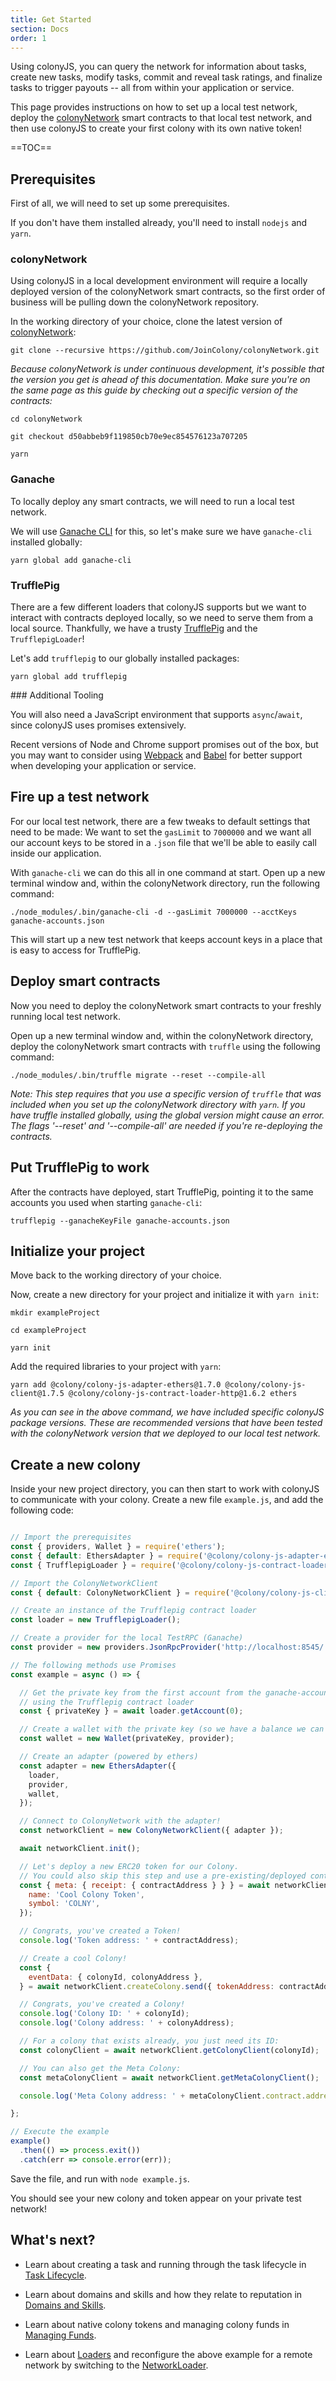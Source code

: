```yaml
---
title: Get Started
section: Docs
order: 1
---
```


Using colonyJS, you can query the network for information about tasks, create new tasks, modify tasks, commit and reveal task ratings, and finalize tasks to trigger payouts -- all from within your application or service.

This page provides instructions on how to set up a local test network, deploy the [colonyNetwork](https://github.com/JoinColony/colonyNetwork) smart contracts to that local test network, and then use colonyJS to create your first colony with its own native token!

==TOC==

## Prerequisites

First of all, we will need to set up some prerequisites.

If you don't have them installed already, you'll need to install `nodejs` and `yarn`.

### colonyNetwork

Using colonyJS in a local development environment will require a locally deployed version of the colonyNetwork smart contracts, so the first order of business will be pulling down the colonyNetwork repository.

In the working directory of your choice, clone the latest version of [colonyNetwork](https://github.com/JoinColony/colonyNetwork):

```
git clone --recursive https://github.com/JoinColony/colonyNetwork.git
```

*Because colonyNetwork is under continuous development, it's possible that the version you get is ahead of this documentation. Make sure you're on the same page as this guide by checking out a specific version of the contracts:*

```
cd colonyNetwork

git checkout d50abbeb9f119850cb70e9ec854576123a707205

yarn
```

### Ganache

To locally deploy any smart contracts, we will need to run a local test network.

We will use [Ganache CLI](https://github.com/trufflesuite/ganache-cli) for this, so let's make sure we have `ganache-cli` installed globally:

```
yarn global add ganache-cli
```

### TrufflePig

There are a few different loaders that colonyJS supports but we want to interact with contracts deployed locally, so we need to serve them from a local source. Thankfully, we have a trusty [TrufflePig](https://github.com/JoinColony/trufflepig) and the `TrufflepigLoader`!

Let's add `trufflepig` to our globally installed packages:

```
yarn global add trufflepig
```

### Additional Tooling

You will also need a JavaScript environment that supports `async`/`await`, since colonyJS uses promises extensively.

Recent versions of Node and Chrome support promises out of the box, but you may want to consider using [Webpack](https://webpack.js.org/) and [Babel](https://babeljs.io/) for better support when developing your application or service.

## Fire up a test network

For our local test network, there are a few tweaks to default settings that need to be made: We want to set the `gasLimit` to `7000000` and we want all our account keys to be stored in a `.json` file that we'll be able to easily call inside our application.

With `ganache-cli` we can do this all in one command at start. Open up a new terminal window and, within the colonyNetwork directory, run the following command:

```
./node_modules/.bin/ganache-cli -d --gasLimit 7000000 --acctKeys ganache-accounts.json
```

This will start up a new test network that keeps account keys in a place that is easy to access for TrufflePig.

## Deploy smart contracts

Now you need to deploy the colonyNetwork smart contracts to your freshly running local test network.

Open up a new terminal window and, within the colonyNetwork directory, deploy the colonyNetwork smart contracts with `truffle` using the following command:

```
./node_modules/.bin/truffle migrate --reset --compile-all
```

*Note: This step requires that you use a specific version of `truffle` that was included when you set up the colonyNetwork directory with `yarn`. If you have truffle installed globally, using the global version might cause an error. The flags '--reset' and '--compile-all' are needed if you're re-deploying the contracts.*

## Put TrufflePig to work

After the contracts have deployed, start TrufflePig, pointing it to the same accounts you used when starting `ganache-cli`:

```
trufflepig --ganacheKeyFile ganache-accounts.json
```

## Initialize your project

Move back to the working directory of your choice.

Now, create a new directory for your project and initialize it with `yarn init`:

```
mkdir exampleProject

cd exampleProject

yarn init
```

Add the required libraries to your project with `yarn`:

```
yarn add @colony/colony-js-adapter-ethers@1.7.0 @colony/colony-js-client@1.7.5 @colony/colony-js-contract-loader-http@1.6.2 ethers
```

*As you can see in the above command, we have included specific colonyJS package versions. These are recommended versions that have been tested with the colonyNetwork version that we deployed to our local test network.*

## Create a new colony

Inside your new project directory, you can then start to work with colonyJS to communicate with your colony. Create a new file `example.js`, and add the following code:

```js

// Import the prerequisites
const { providers, Wallet } = require('ethers');
const { default: EthersAdapter } = require('@colony/colony-js-adapter-ethers');
const { TrufflepigLoader } = require('@colony/colony-js-contract-loader-http');

// Import the ColonyNetworkClient
const { default: ColonyNetworkClient } = require('@colony/colony-js-client');

// Create an instance of the Trufflepig contract loader
const loader = new TrufflepigLoader();

// Create a provider for the local TestRPC (Ganache)
const provider = new providers.JsonRpcProvider('http://localhost:8545/');

// The following methods use Promises
const example = async () => {

  // Get the private key from the first account from the ganache-accounts
  // using the Trufflepig contract loader
  const { privateKey } = await loader.getAccount(0);

  // Create a wallet with the private key (so we have a balance we can use)
  const wallet = new Wallet(privateKey, provider);

  // Create an adapter (powered by ethers)
  const adapter = new EthersAdapter({
    loader,
    provider,
    wallet,
  });

  // Connect to ColonyNetwork with the adapter!
  const networkClient = new ColonyNetworkClient({ adapter });

  await networkClient.init();

  // Let's deploy a new ERC20 token for our Colony.
  // You could also skip this step and use a pre-existing/deployed contract.
  const { meta: { receipt: { contractAddress } } } = await networkClient.createToken.send({
    name: 'Cool Colony Token',
    symbol: 'COLNY',
  });

  // Congrats, you've created a Token!
  console.log('Token address: ' + contractAddress);

  // Create a cool Colony!
  const {
    eventData: { colonyId, colonyAddress },
  } = await networkClient.createColony.send({ tokenAddress: contractAddress });

  // Congrats, you've created a Colony!
  console.log('Colony ID: ' + colonyId);
  console.log('Colony address: ' + colonyAddress);

  // For a colony that exists already, you just need its ID:
  const colonyClient = await networkClient.getColonyClient(colonyId);

  // You can also get the Meta Colony:
  const metaColonyClient = await networkClient.getMetaColonyClient();

  console.log('Meta Colony address: ' + metaColonyClient.contract.address);

};

// Execute the example
example()
  .then(() => process.exit())
  .catch(err => console.error(err));

```

Save the file, and run with `node example.js`.

You should see your new colony and token appear on your private test network!

## What's next?

* Learn about creating a task and running through the task lifecycle in [Task Lifecycle](/colonyjs/docs-task-lifecycle).

* Learn about domains and skills and how they relate to reputation in [Domains and Skills](/colonyjs/docs-domains-and-skills).

* Learn about native colony tokens and managing colony funds in [Managing Funds](/colonyjs/docs-managing-funds).

* Learn about [Loaders](/colonyjs/docs-loaders) and reconfigure the above example for a remote network by switching to the [NetworkLoader](/colonyjs/api-contractloader/#networkloader).
